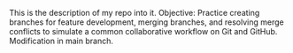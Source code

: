 This is the description of my repo into it.
Objective: Practice creating branches for feature development, merging branches, and resolving merge conflicts to simulate a common collaborative workflow on Git and GitHub.
 Modification in main branch.